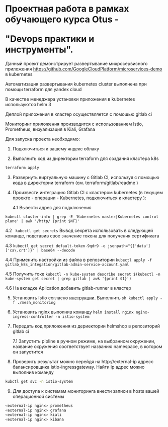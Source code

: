 # Проектная работа в рамках обучающего курса Otus -</p> "Devops практики и инструменты".
Данный проект демонстрирует развертывание микросервисного приложения https://github.com/GoogleCloudPlatform/microservices-demo в kubernetes <p>
Автоматизация развертывания kubernetes cluster выполнена при помощи terraform для yandex cloud <p>
В качестве менеджера установки приложения в kubernetes используются helm 3 <p>
Деплой приложения в кластер осуществляется c помощью gitlab ci <p>
Мониторинг приложения производится с использованием Istio, Prometheus, визуализация в Kiali, Grafana <p>

Для запуска проекта необходимо: <p>
1. Подключиться к вашему яндекс облаку <p>
2. Выполнить код из директории terraform для создания кластера k8s <p> 
```sh 
terraform apply 
```
3. Развернуть виртуальную машину с Gitlab CI, используя c помощью кода в директории terraform (см. terraform/gitlab/readme )<p>
4. Произвести интеграцию Gitlab CI c кластером kubernetes (в текущем проекте - операции - Kubernetes, подключиться к кластеру ):<p>
   
   4.1 Вывести адрес для подключения
 
 ``` kubectl cluster-info | grep -E 'Kubernetes master|Kubernetes control plane' | awk '/http/ {print $NF}' ```

   4.2  ``` kubectl get secrets```  Вывод секрета использовать в следующей команде, подставив свое значение токена для получения сертификата

   4.3 ``` kubectl get secret default-token-9qdr9 -o jsonpath="{['data']['ca\.crt']}" | base64 --decode  ```

   4.4 Применить настройки из файла в репозитории ``` kubectl apply -f gitlab_k8s_integation/gitlab-admin-service-account.yaml ```
    
   4.5 Получить токе ``kubectl -n kube-system describe secret $(kubectl -n kube-system get secret | grep gitlab | awk '{print $1}') ``
 
   4.6 На вкладке Aplication добавить gitlab-runner в кластер </p>
   

5. Установить Istio согласно [инструкции]( https://istio.io/latest/docs/setup/getting-started/). Выполнить ```sh kubectl apply -f ./mesh_monitoring  ``` 
6. Установить nginx выполнив команду ``helm install nginx nginx-ingress-controller -n istio-system``

7. Передать код приложения из дериектории helmshop в репозиторий gitlab ci <p>
   7.1 Запустить pipline в ручном режиме, на выбранном окружении, название окружения соответствует названию namespace, в котором он запустится <p>
     
8. Проверить результат можно перейдя на http://external-ip адресс балансировщика istio-ingressgateway. Найти ip адрес можно выполнив команду <p>
 
```sh
kubctl get svc -n istio-system  
```
 
9. Для доступа к системам мониторинга внести записи в hosts вашей операционной системы<p>
   
```sh   
<external-ip nginx> prometheus
<external-ip nginx> grafana
<external-ip nginx> kiali
<external-ip nginx> kibana
```
